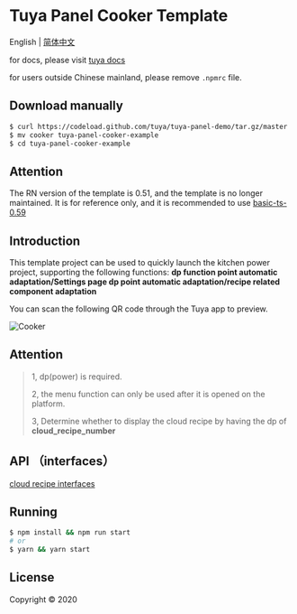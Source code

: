 # Tuya Panel Cooker Template

English | [简体中文](./README-zh_CN.md)

for docs, please visit [tuya docs](https://docs.tuya.com)

for users outside Chinese mainland, please remove `.npmrc` file.

## Download manually

```bash
$ curl https://codeload.github.com/tuya/tuya-panel-demo/tar.gz/master | tar -xz --strip=2 tuya-panel-demo-master/examples/cooker
$ mv cooker tuya-panel-cooker-example
$ cd tuya-panel-cooker-example
```

## Attention

The RN version of the template is 0.51, and the template is no longer maintained. It is for reference only, and it is recommended to use [basic-ts-0.59](../basic-ts-0.59)

## Introduction

This template project can be used to quickly launch the kitchen power project, supporting the following functions: **dp function point automatic adaptation/Settings page dp point automatic adaptation/recipe related component adaptation**

You can scan the following QR code through the Tuya app to preview.

![Cooker](https://images.tuyacn.com/rms-static/b91d36c0-a195-11ea-96f0-cda03b175b6c-1590747501612.png?tyName=cooker.png)


## Attention

> 1, dp(power) is required.
>
> 2, the menu function can only be used after it is opened on the platform.
>
> 3, Determine whether to display the cloud recipe by having the dp of **cloud_recipe_number**

## API （interfaces）

[cloud recipe interfaces](https://docs.tuya.com/zh/iot/panel-development/panel-sdk-development/cooker-recipe-sdk/cooker-recipe-api?id=K9mcn0f0m1q0w)

## Running

```bash
$ npm install && npm run start
# or
$ yarn && yarn start
```

## License

Copyright © 2020
